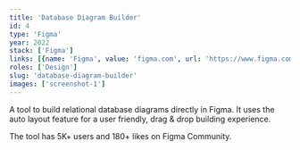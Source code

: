 ```yaml
---
title: 'Database Diagram Builder'
id: 4
type: 'Figma'
year: 2022
stack: ['Figma']
links: [{name: 'Figma', value: 'figma.com', url: 'https://www.figma.com/community/file/1077327065994144868/database-diagram-builder'}]
roles: ['Design']
slug: 'database-diagram-builder'
images: ['screenshot-1']
---
```

A tool to build relational database diagrams directly in Figma. It uses the auto layout feature for a user friendly, drag & drop building experience.

The tool has 5K+ users and 180+ likes on Figma Community.